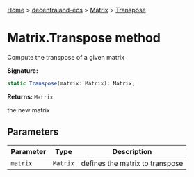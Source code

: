 [Home](./index) &gt; [decentraland-ecs](./decentraland-ecs.md) &gt; [Matrix](./decentraland-ecs.matrix.md) &gt; [Transpose](./decentraland-ecs.matrix.transpose.md)

# Matrix.Transpose method

Compute the transpose of a given matrix

**Signature:**
```javascript
static Transpose(matrix: Matrix): Matrix;
```
**Returns:** `Matrix`

the new matrix

## Parameters

|  Parameter | Type | Description |
|  --- | --- | --- |
|  `matrix` | `Matrix` | defines the matrix to transpose |

